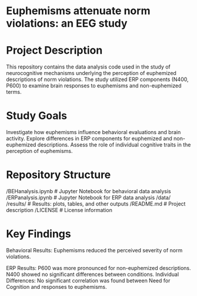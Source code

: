 # Euphemisms attenuate norm violations: an EEG study

# Project Description
This repository contains the data analysis code used in the study of neurocognitive mechanisms underlying the perception of euphemized descriptions of norm violations. The study utilized ERP components (N400, P600) to examine brain responses to euphemisms and non-euphemized terms.

# Study Goals
Investigate how euphemisms influence behavioral evaluations and brain activity.
Explore differences in ERP components for euphemized and non-euphemized descriptions.
Assess the role of individual cognitive traits in the perception of euphemisms.

# Repository Structure
/BEHanalysis.ipynb # Jupyter Notebook for behavioral data analysis
/ERPanalysis.ipynb # Jupyter Notebook for ERP data analysis
/data/
/results/ # Results: plots, tables, and other outputs
/README.md # Project description
/LICENSE # License information

# Key Findings
Behavioral Results: 
Euphemisms reduced the perceived severity of norm violations.

ERP Results:
P600 was more pronounced for non-euphemized descriptions.
N400 showed no significant differences between conditions.
Individual Differences: No significant correlation was found between Need for Cognition and responses to euphemisms.


